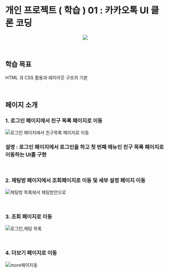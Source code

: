 # 개인 프로젝트 ( 학습 ) 01 : 카카오톡 UI 클론 코딩

<p align="center"><img src="https://play-lh.googleusercontent.com/8_0SDfkFXAFm12A7XEqkyChCdGC055J6fC8JR7qynNuO3qNOczIoNHo4U4lad8xYMJOL"></p>

&nbsp;

## 학습 목표

HTML 과 CSS 활용과 레이아웃 구조의 기본

&nbsp;

## 페이지 소개

### 1. 로그인 페이지에서 친구 목록 페이지로 이동
![로그인 페이지에서 친구목록 페이지로 이동](https://user-images.githubusercontent.com/82381946/164736706-99b3c2d0-6e6d-407b-bd2e-c66e8e4dc654.gif)
### 설명 : 로그인 페이지에서 로그인을 하고 첫 번째 메뉴인 친구 목록 페이지로 이동하는 UI를 구현

&nbsp;

### 2. 채팅방 페이지에서 조회페이지로 이동 및 세부 설정 페이지 이동
![채팅방 목록에서 채팅방안으로](https://user-images.githubusercontent.com/82381946/164737067-20030471-d16f-4881-b046-dfadd916d2d5.gif)&nbsp;

&nbsp;

### 3. 조회 페이지로 이동
![로그인,채팅 목록](https://user-images.githubusercontent.com/82381946/164737213-2b5eba44-6216-4aa5-bb39-6bb29e79dffb.gif)

&nbsp;

### 4. 더보기 페이지로 이동
![more페이지](https://user-images.githubusercontent.com/82381946/164737408-98c53bd0-3810-492c-98e4-03a21ee3dc8e.gif)동


